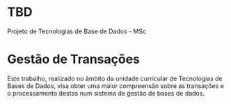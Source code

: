 # TBD
Projeto de Tecnologias de Base de Dados - MSc

# Gestão de Transações
Este trabalho, realizado no âmbito da unidade curricular de Tecnologias de Bases de Dados, visa obter uma maior compreensão sobre as transações e o processamento destas num sistema de gestão de bases de dados.